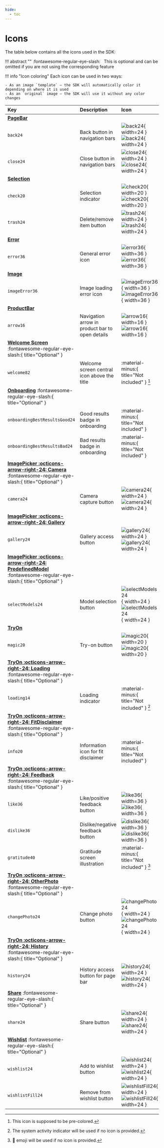 ```yaml
---
hide:
  - toc
---
```


# Icons

The table below contains all the icons used in the SDK:

!!! abstract ""
    :fontawesome-regular-eye-slash: &nbsp; This is optional and can be omitted if you are not using the corresponding feature

!!! info "Icon coloring"
    Each icon can be used in two ways:

    - As an image `template` — the SDK will automatically color it depending on where it is used
    - As an `original` image — the SDK will use it without any color changes

| Key | Description | Icon |
| :-- | :---------- | :--- |
| [**PageBar**](#pagebar) | |
| `back24` | Back button in navigation bars | ![back24](../../media/icons/back24.png#only-light){ width=24 } ![back24](../../media/icons/on-dark/back24.png#only-dark){ width=24 } |
| `close24` | Close button in navigation bars | ![close24](../../media/icons/close24.png#only-light){ width=24 } ![close24](../../media/icons/on-dark/close24.png#only-dark){ width=24 } |
| [**Selection**](#selection) | |
| `check20` | Selection indicator | ![check20](../../media/icons/check20.png#only-light){ width=20 } ![check20](../../media/icons/on-dark/check20.png#only-dark){ width=20 } |
| `trash24` | Delete/remove item button | ![trash24](../../media/icons/trash24.png#only-light){ width=24 } ![trash24](../../media/icons/on-dark/trash24.png#only-dark){ width=24 } |
| [**Error**](#error) | |
| `error36` | General error icon | ![error36](../../media/icons/error36.png#only-light){ width=36 } ![error36](../../media/icons/on-dark/error36.png#only-dark){ width=36 } |
| [**Image**](#image) | |
| `imageError36` | Image loading error icon | ![imageError36](../../media/icons/imageError36.png#only-light){ width=36 } ![imageError36](../../media/icons/on-dark/imageError36.png#only-dark){ width=36 } |
| [**ProductBar**](#productbar) | |
| `arrow16` | Navigation arrow in product bar to open details | ![arrow16](../../media/icons/arrow16.png#only-light){ width=16 } ![arrow16](../../media/icons/on-dark/arrow16.png#only-dark){ width=16 } |
| [**Welcome Screen**](#welcome-screen) :fontawesome-regular-eye-slash:{ title="Optional" } | |
| `welcome82` | Welcome screen central icon above the title | :material-minus:{ title="Not included" } [^1] |
| [**Onboarding**](#onboarding) :fontawesome-regular-eye-slash:{ title="Optional" } | |
| `onboardingBestResultsGood24` | Good results badge in onboarding | :material-minus:{ title="Not included" } |
| `onboardingBestResultsBad24` | Bad results badge in onboarding | :material-minus:{ title="Not included" } |
| [**ImagePicker :octicons-arrow-right-24: Camera**](#imagepickercamera) :fontawesome-regular-eye-slash:{ title="Optional" } | |
| `camera24` | Camera capture button | ![camera24](../../media/icons/camera24.png#only-light){ width=24 } ![camera24](../../media/icons/on-dark/camera24.png#only-dark){ width=24 } |
| [**ImagePicker :octicons-arrow-right-24: Gallery**](#imagepickergallery) | |
| `gallery24` | Gallery access button | ![gallery24](../../media/icons/gallery24.png#only-light){ width=24 } ![gallery24](../../media/icons/on-dark/gallery24.png#only-dark){ width=24 } |
| [**ImagePicker :octicons-arrow-right-24: PredefinedModel**](#imagepickerpredefinedmodel) :fontawesome-regular-eye-slash:{ title="Optional" } | |
| `selectModels24` | Model selection button | ![selectModels24](../../media/icons/selectModels24.png#only-light){ width=24 } ![selectModels24](../../media/icons/on-dark/selectModels24.png#only-dark){ width=24 } |
| [**TryOn**](#tryon) | |
| `magic20` | Try-on button | ![magic20](../../media/icons/magic20.png#only-light){ width=20 } ![magic20](../../media/icons/on-dark/magic20.png#only-dark){ width=20 } |
| [**TryOn :octicons-arrow-right-24: Loading**](#tryonloading) :fontawesome-regular-eye-slash:{ title="Optional" } | |
| `loading14` | Loading indicator | :material-minus:{ title="Not included" } [^2] |
| [**TryOn :octicons-arrow-right-24: FitDisclaimer**](#tryonfitdisclaimer) :fontawesome-regular-eye-slash:{ title="Optional" } | |
| `info20` | Information icon for fit disclaimer | :material-minus:{ title="Not included" } |
| [**TryOn :octicons-arrow-right-24: Feedback**](#tryonfeedback) :fontawesome-regular-eye-slash:{ title="Optional" } | |
| `like36` | Like/positive feedback button | ![like36](../../media/icons/like36.png#only-light){ width=36 } ![like36](../../media/icons/on-dark/like36.png#only-dark){ width=36 } |
| `dislike36` | Dislike/negative feedback button | ![dislike36](../../media/icons/dislike36.png#only-light){ width=36 } ![dislike36](../../media/icons/on-dark/dislike36.png#only-dark){ width=36 } |
| `gratitude40` | Gratitude screen illustration | :material-minus:{ title="Not included" } [^3] |
| [**TryOn :octicons-arrow-right-24: OtherPhoto**](#tryonotherphoto) :fontawesome-regular-eye-slash:{ title="Optional" } | |
| `changePhoto24` | Change photo button | ![changePhoto24](../../media/icons/changePhoto24.png#only-light){ width=24 } ![changePhoto24](../../media/icons/on-dark/changePhoto24.png#only-dark){ width=24 } |
| [**TryOn :octicons-arrow-right-24: History**](#tryonhistory) :fontawesome-regular-eye-slash:{ title="Optional" } | |
| `history24` | History access button for page bar | ![history24](../../media/icons/history24.png#only-light){ width=24 } ![history24](../../media/icons/on-dark/history24.png#only-dark){ width=24 } |
| [**Share**](#share) :fontawesome-regular-eye-slash:{ title="Optional" } | |
| `share24` | Share button | ![share24](../../media/icons/share24.png#only-light){ width=24 } ![share24](../../media/icons/on-dark/share24.png#only-dark){ width=24 } |
| [**Wishlist**](#wishlist) :fontawesome-regular-eye-slash:{ title="Optional" } | |
| `wishlist24` | Add to wishlist button | ![wishlist24](../../media/icons/wishlist24.png#only-light){ width=24 } ![wishlist24](../../media/icons/on-dark/wishlist24.png#only-dark){ width=24 } |
| `wishlistFill24` | Remove from wishlist button | ![wishlistFill24](../../media/icons/wishlistFill24.png#only-light){ width=24 } ![wishlistFill24](../../media/icons/on-dark/wishlistFill24.png#only-dark){ width=24 } |

[^1]: This icon is supposed to be pre-colored.
[^2]: The system activity indicator will be used if no icon is provided.
[^3]: 🧡 emoji will be used if no icon is provided.

<!-- | [**Consent**](#consent) :fontawesome-regular-eye-slash:{ title="Optional" } | |
| `consentTitle24` | Consent screen title icon |  | -->
